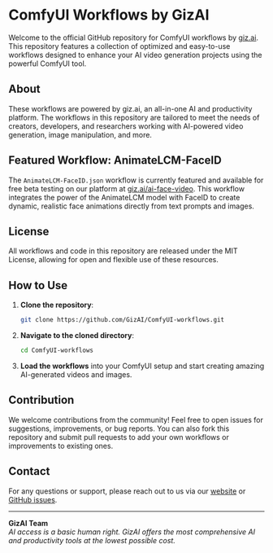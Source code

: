 # ComfyUI Workflows by GizAI

Welcome to the official GitHub repository for ComfyUI workflows by [giz.ai](https://www.giz.ai/). This repository features a collection of optimized and easy-to-use workflows designed to enhance your AI video generation projects using the powerful ComfyUI tool.

## About

These workflows are powered by giz.ai, an all-in-one AI and productivity platform. The workflows in this repository are tailored to meet the needs of creators, developers, and researchers working with AI-powered video generation, image manipulation, and more.

## Featured Workflow: AnimateLCM-FaceID

The `AnimateLCM-FaceID.json` workflow is currently featured and available for free beta testing on our platform at [giz.ai/ai-face-video](https://www.giz.ai/ai-face-video/). This workflow integrates the power of the AnimateLCM model with FaceID to create dynamic, realistic face animations directly from text prompts and images. 

## License

All workflows and code in this repository are released under the MIT License, allowing for open and flexible use of these resources.

## How to Use

1. **Clone the repository**:
   ```bash
   git clone https://github.com/GizAI/ComfyUI-workflows.git
   ```

2. **Navigate to the cloned directory**:
   ```bash
   cd ComfyUI-workflows
   ```

3. **Load the workflows** into your ComfyUI setup and start creating amazing AI-generated videos and images.

## Contribution

We welcome contributions from the community! Feel free to open issues for suggestions, improvements, or bug reports. You can also fork this repository and submit pull requests to add your own workflows or improvements to existing ones.

## Contact

For any questions or support, please reach out to us via our [website](https://www.giz.ai/) or [GitHub issues](https://github.com/GizAI/ComfyUI-workflows/issues).

---

**GizAI Team**  
*AI access is a basic human right. GizAI offers the most comprehensive AI and productivity tools at the lowest possible cost.*
